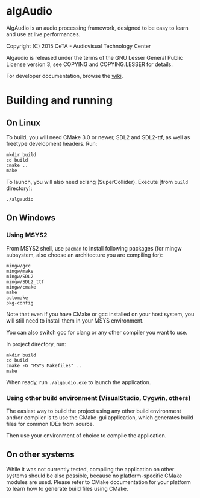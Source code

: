 # algAudio

AlgAudio is an audio processing framework, designed to be easy to learn and use at live performances.

Copyright (C) 2015 CeTA - Audiovisual Technology Center

Algaudio is released under the terms of the GNU Lesser General Public License version 3, see COPYING and COPYING.LESSER for details.

For developer documentation, browse the [wiki](https://github.com/rafalcieslak/algAudio/wiki).

# Building and running

## On Linux

To build, you will need CMake 3.0 or newer, SDL2 and SDL2-ttf, as well as freetype development headers. Run:

	mkdir build
	cd build
	cmake ..
	make

To launch, you will also need sclang (SuperCollider). Execute [from `build` directory]:

	./algaudio

## On Windows

### Using MSYS2

From MSYS2 shell, use `pacman` to install following packages (for mingw subsystem, also choose an architecture you are compiling for):

	mingw/gcc
	mingw/make
	mingw/SDL2
	mingw/SDL2_ttf
	mingw/cmake
	make
	automake
	pkg-config

Note that even if you have CMake or gcc installed on your host system, you will still need to install them in your MSYS environment.

You can also switch gcc for clang or any other compiler you want to use.

In project directory, run:

	mkdir build
	cd build
	cmake -G "MSYS Makefiles" ..
	make

When ready, run `./algaudio.exe` to launch the application.

### Using other build environment (VisualStudio, Cygwin, others)

The easiest way to build the project using any other build environment and/or compiler is to use the CMake-gui application, which generates build files for common IDEs from source.

Then use your environment of choice to compile the application.

## On other systems

While it was not currently tested, compiling the application on other systems should be also possible, because no platform-specific CMake modules are used. Please refer to CMake documentation for your platform to learn how to generate build files using CMake.
